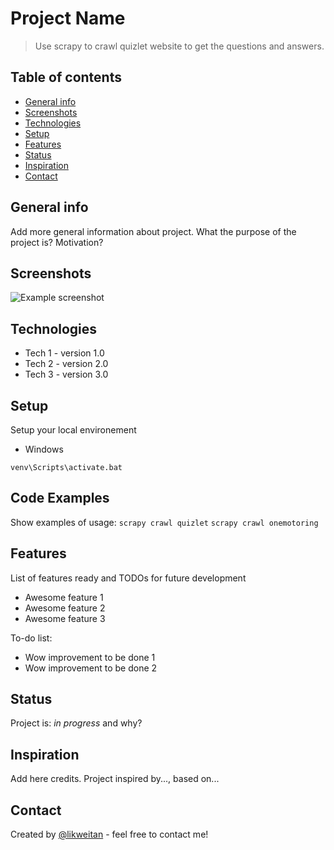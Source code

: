 # Project Name

> Use scrapy to crawl quizlet website to get the questions and answers.

## Table of contents

- [General info](#general-info)
- [Screenshots](#screenshots)
- [Technologies](#technologies)
- [Setup](#setup)
- [Features](#features)
- [Status](#status)
- [Inspiration](#inspiration)
- [Contact](#contact)

## General info

Add more general information about project. What the purpose of the project is? Motivation?

## Screenshots

![Example screenshot](http://s1.wailian.download/2020/05/13/Capture.png)

## Technologies

- Tech 1 - version 1.0
- Tech 2 - version 2.0
- Tech 3 - version 3.0

## Setup

Setup your local environement

- Windows

```
venv\Scripts\activate.bat
```

## Code Examples

Show examples of usage:
`scrapy crawl quizlet`
`scrapy crawl onemotoring`

## Features

List of features ready and TODOs for future development

- Awesome feature 1
- Awesome feature 2
- Awesome feature 3

To-do list:

- Wow improvement to be done 1
- Wow improvement to be done 2

## Status

Project is: _in progress_ and why?

## Inspiration

Add here credits. Project inspired by..., based on...

## Contact

Created by [@likweitan](https://likweitan.github.io/) - feel free to contact me!
